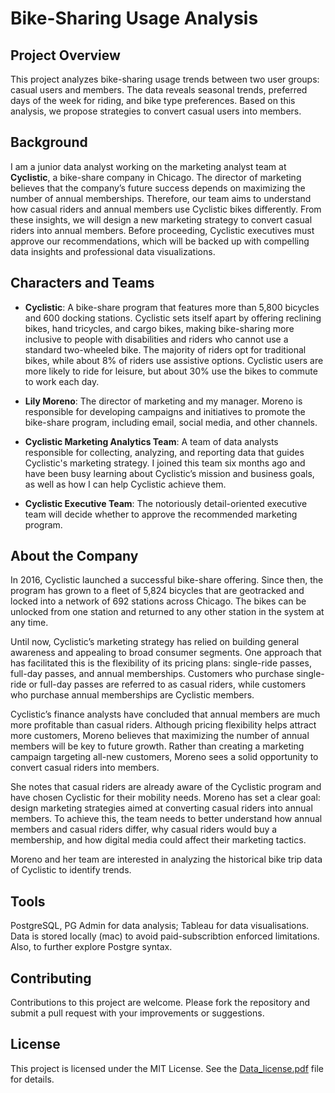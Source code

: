 # Bike-Sharing Usage Analysis

## Project Overview
This project analyzes bike-sharing usage trends between two user groups: casual users and members. The data reveals seasonal trends, preferred days of the week for riding, and bike type preferences. Based on this analysis, we propose strategies to convert casual users into members.

## Background
I am a junior data analyst working on the marketing analyst team at **Cyclistic**, a bike-share company in Chicago. The director of marketing believes that the company’s future success depends on maximizing the number of annual memberships. Therefore, our team aims to understand how casual riders and annual members use Cyclistic bikes differently. From these insights, we will design a new marketing strategy to convert casual riders into annual members. Before proceeding, Cyclistic executives must approve our recommendations, which will be backed up with compelling data insights and professional data visualizations.

## Characters and Teams
- **Cyclistic**: A bike-share program that features more than 5,800 bicycles and 600 docking stations. Cyclistic sets itself apart by offering reclining bikes, hand tricycles, and cargo bikes, making bike-sharing more inclusive to people with disabilities and riders who cannot use a standard two-wheeled bike. The majority of riders opt for traditional bikes, while about 8% of riders use assistive options. Cyclistic users are more likely to ride for leisure, but about 30% use the bikes to commute to work each day.

- **Lily Moreno**: The director of marketing and my manager. Moreno is responsible for developing campaigns and initiatives to promote the bike-share program, including email, social media, and other channels.

- **Cyclistic Marketing Analytics Team**: A team of data analysts responsible for collecting, analyzing, and reporting data that guides Cyclistic's marketing strategy. I joined this team six months ago and have been busy learning about Cyclistic’s mission and business goals, as well as how I can help Cyclistic achieve them.

- **Cyclistic Executive Team**: The notoriously detail-oriented executive team will decide whether to approve the recommended marketing program.

## About the Company
In 2016, Cyclistic launched a successful bike-share offering. Since then, the program has grown to a fleet of 5,824 bicycles that are geotracked and locked into a network of 692 stations across Chicago. The bikes can be unlocked from one station and returned to any other station in the system at any time.

Until now, Cyclistic’s marketing strategy has relied on building general awareness and appealing to broad consumer segments. One approach that has facilitated this is the flexibility of its pricing plans: single-ride passes, full-day passes, and annual memberships. Customers who purchase single-ride or full-day passes are referred to as casual riders, while customers who purchase annual memberships are Cyclistic members.

Cyclistic’s finance analysts have concluded that annual members are much more profitable than casual riders. Although pricing flexibility helps attract more customers, Moreno believes that maximizing the number of annual members will be key to future growth. Rather than creating a marketing campaign targeting all-new customers, Moreno sees a solid opportunity to convert casual riders into members. 

She notes that casual riders are already aware of the Cyclistic program and have chosen Cyclistic for their mobility needs. Moreno has set a clear goal: design marketing strategies aimed at converting casual riders into annual members. To achieve this, the team needs to better understand how annual members and casual riders differ, why casual riders would buy a membership, and how digital media could affect their marketing tactics. 

Moreno and her team are interested in analyzing the historical bike trip data of Cyclistic to identify trends.

## Tools

PostgreSQL, PG Admin for data analysis; Tableau for data visualisations.
Data is stored locally (mac) to avoid paid-subscribtion enforced limitations. Also, to further explore Postgre syntax.


## Contributing
Contributions to this project are welcome. Please fork the repository and submit a pull request with your improvements or suggestions.

## License
This project is licensed under the MIT License. See the [Data_license.pdf](https://github.com/user-attachments/files/17384961/Data_license.pdf)
file for details.
